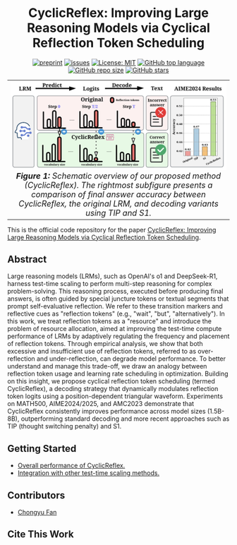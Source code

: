 <div align='center'>
 
# CyclicReflex: Improving Large Reasoning Models via Cyclical Reflection Token Scheduling

[![preprint](https://img.shields.io/badge/arXiv-2502.05374-B31B1B)]()
[![issues](https://img.shields.io/badge/Issues-Welcome!-yellow)](https://github.com/OPTML-Group/CyclicReflex/issues)
[![License: MIT](https://img.shields.io/badge/License-MIT-blue)](https://github.com/OPTML-Group/CyclicReflex?tab=MIT-1-ov-file)
[![GitHub top language](https://img.shields.io/github/languages/top/OPTML-Group/CyclicReflex)](https://github.com/OPTML-Group/CyclicReflex)
[![GitHub repo size](https://img.shields.io/github/repo-size/OPTML-Group/CyclicReflex)](https://github.com/OPTML-Group/CyclicReflex)
[![GitHub stars](https://img.shields.io/github/stars/OPTML-Group/CyclicReflex)](https://github.com/OPTML-Group/CyclicReflex)
</div>

<table align="center">
  <tr>
    <td align="center"> 
      <img src="Images/teaser.png" alt="Teaser" style="width: 700px;"/> 
      <br>
      <em style="font-size: 18px;">  <strong style="font-size: 18px;">Figure 1:</strong> Schematic overview of our proposed method (CyclicReflex). The
rightmost subfigure presents a comparison of final answer accuracy between
CyclicReflex, the original LRM, and decoding
variants using TIP and S1.</em>
    </td>
  </tr>
</table>

This is the official code repository for the paper [CyclicReflex: Improving Large Reasoning Models via Cyclical Reflection Token Scheduling]().

## Abstract
Large reasoning models (LRMs), such as OpenAI's o1 and DeepSeek-R1, harness test-time scaling to perform multi-step reasoning for complex problem-solving. This reasoning process, executed before producing final answers, is often guided by special juncture tokens or textual segments that prompt self-evaluative reflection. We refer to these transition markers and reflective cues as "reflection tokens" (e.g., "wait", "but", "alternatively"). In this work, we treat reflection tokens as a "resource" and introduce the problem of resource allocation, aimed at improving the test-time compute performance of LRMs by adaptively regulating the frequency and placement of reflection tokens. Through empirical analysis, we show that both excessive and insufficient use of reflection tokens, referred to as over-reflection and under-reflection, can degrade model performance. To better understand and manage this trade-off, we draw an analogy between reflection token usage and learning rate scheduling in optimization. Building on this insight, we propose cyclical reflection token scheduling (termed CyclicReflex), a decoding strategy that dynamically modulates reflection token logits using a position-dependent triangular waveform. Experiments on MATH500, AIME2024/2025, and AMC2023 demonstrate that CyclicReflex consistently improves performance across model sizes (1.5B-8B), outperforming standard decoding and more recent approaches such as TIP (thought switching penalty) and S1.

## Getting Started

* [Overall performance of CyclicReflex.](Base)
* [Integration with other test-time scaling methods.](TestTimeScaling)


## Contributors
* [Chongyu Fan](https://chongyu-fan.netlify.app/)

## Cite This Work
```

```